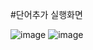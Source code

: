 #단어추가 실행화면

![image](https://github.com/BackSeungBeom/WordMasterProject/assets/142660878/c6e819df-28c0-4b0a-b30c-d4aa9795e761)
![image](https://github.com/BackSeungBeom/WordMasterProject/assets/142660878/17de845e-a5ab-44ba-9408-8cc01c99815f)
